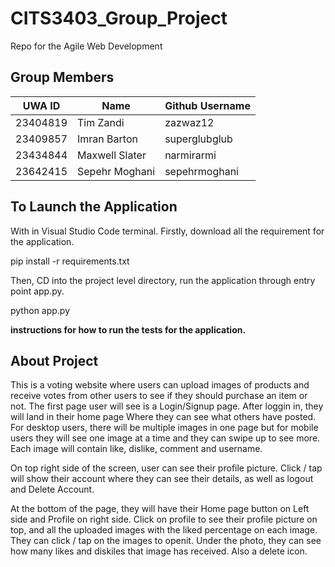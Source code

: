 # CITS3403_Group_Project

Repo for the Agile Web Development

## Group Members

| UWA ID | Name | Github Username |
|----------|----------|----------|
| 23404819 | Tim Zandi | zazwaz12 | 
| 23409857 | Imran Barton | superglubglub | 
| 23434844 | Maxwell Slater | narmirarmi |
| 23642415 | Sepehr Moghani | sepehrmoghani |


## To Launch the Application
With in Visual Studio Code terminal.
Firstly, download all the requirement for the application. 
 
  pip install -r requirements.txt

Then, CD into the project level directory, run the application through entry point app.py.

  python app.py

**instructions for how to run the tests for the application.**

## About Project

This is a voting website where users can upload images of products and receive votes from other users to see if they should purchase an item or not.
The first page user will see is a Login/Signup page. After loggin in, they will land in their home page Where they can see what others have posted. For desktop users, there will be multiple images in one page but for mobile users they will see one image at a time and they can swipe up to see more. Each image will contain like, dislike, comment and username.

On top right side of the screen, user can see their profile picture. Click / tap will show their account where they can see their details, as well as logout and Delete Account.

At the bottom of the page, they will have their Home page button on Left side and Profile on right side. Click on profile to see their profile picture on top, and all the uploaded images with the liked percentage on each image. They can click / tap on the images to openit. Under the photo, they can see how many likes and diskiles that image has received. Also a delete icon.
